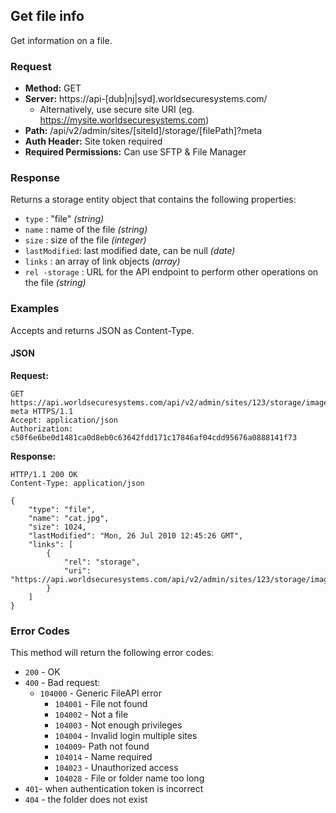 ## Get file info

Get information on a file.

### Request

* **Method:** GET
* **Server:** https://api-[dub|nj|syd].worldsecuresystems.com/
  * Alternatively, use secure site URI (eg. https://mysite.worldsecuresystems.com)
* **Path:** /api/v2/admin/sites/[siteId]/storage/[filePath]?meta
* **Auth Header:** Site token required
* **Required Permissions:** Can use SFTP & File Manager

### Response

Returns a storage entity object that contains the following properties:

* `type` : "file" *(string)*
* `name` : name of the file *(string)*
* `size` : size of the file *(integer)*
* `lastModified`: last modified date, can be null *(date)*
* `links` : an array of link objects *(array)*
* `rel -storage` : URL for the API endpoint to perform other operations on the file *(string)*

### Examples

Accepts and returns JSON as Content-Type.

#### JSON

**Request:**
~~~
GET https://api.worldsecuresystems.com/api/v2/admin/sites/123/storage/images/cat.jpg?meta HTTPS/1.1
Accept: application/json
Authorization: c50f6e6be0d1481ca0d8eb0c63642fdd171c17846af04cdd95676a0888141f73
~~~

**Response:**
~~~
HTTP/1.1 200 OK
Content-Type: application/json
 
{
    "type": "file",
    "name": "cat.jpg",
    "size": 1024,
    "lastModified": "Mon, 26 Jul 2010 12:45:26 GMT",
    "links": [
        {
            "rel": "storage",
            "uri": "https://api.worldsecuresystems.com/api/v2/admin/sites/123/storage/images/cat.jpg"
        }
    ]
}
~~~

### Error Codes

This method will return the following error codes:

* `200` - OK
* `400` - Bad request:
  * `104000` - Generic FileAPI error
	* `104001` - File not found
	* `104002` - Not a file
	* `104003` - Not enough privileges
	* `104004` - Invalid login multiple sites
	* `104009`- Path not found
	* `104014` - Name required
	* `104023` - Unauthorized access
	* `104028` - File or folder name too long
* `401`- when authentication token is incorrect
* `404` - the folder does not exist
